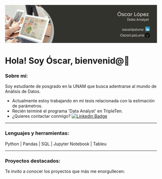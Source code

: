 <div id="header" align="center">
  <img decoding="async" src="https://github.com/OscarLpzLuna/OscarLpzLuna/blob/main/Data%20Analyst%20%20Background.png" width="800"/>
</div>
<h1> Hola! Soy Óscar, bienvenid@👋 </h1>

<!--
**OscarLpzLuna/OscarLpzLuna** is a ✨ _special_ ✨ repository because its `README.md` (this file) appears on your GitHub profile.

Here are some ideas to get you started:

- 🔭 I’m currently working on ...
- 🌱 I’m currently learning ...
- 👯 I’m looking to collaborate on ...
- 🤔 I’m looking for help with ...
- 💬 Ask me about ...
- 📫 How to reach me: ...
- 😄 Pronouns: ...
- ⚡ Fun fact: ...
-->
<div id="header" align="left">

### Sobre mí:

Soy estudiante de posgrado en la UNAM que busca adentrarse al mundo de Análisis de Datos.  

* Actualmente estoy trabajando en mi tesis relacionada con la estimación de parámetros.
* Recién terminé el programa 'Data Analyst' en TripleTen.
* ¿Quieres contactar conmigo? [![Linkedin Badge](https://img.shields.io/badge/Oscar-Lopez?style=flat-square&logo=In&logoColor=white&logoSize=auto&color=blue)](https://www.linkedin.com/in/oscarlpzluna/)
---

### Lenguajes y herramientas:
Python  |  Pandas  |  SQL  | Jupyter Notebook  | Tableu  

---

### Proyectos destacados:

Te invito a conocer los proyectos que más me enorgullecen:
